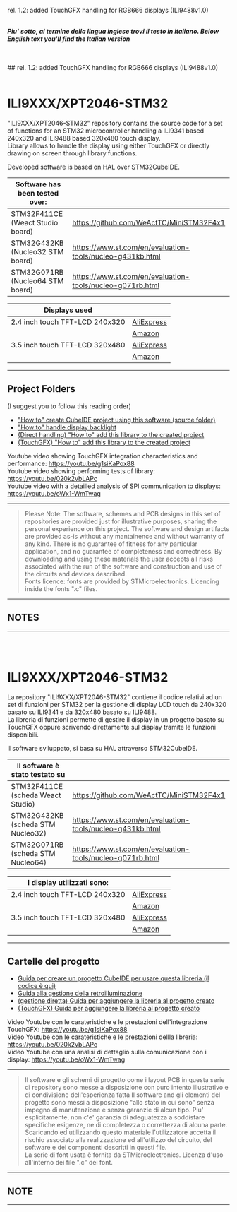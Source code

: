 rel. 1.2: added TouchGFX handling for RGB666 displays (ILI9488v1.0)
<br>
<br>

_**Piu' sotto, al termine della lingua inglese trovi il testo in italiano. </i>**_
_**Below English text you'll find the Italian version</i>**_

<br>
<br>
## rel. 1.2: added TouchGFX handling for RGB666 displays (ILI9488v1.0)
<br>
<br>

# ILI9XXX/XPT2046-STM32

"ILI9XXX/XPT2046-STM32" repository contains the source code for a set of functions for an STM32 microcontroller handling a ILI9341 based 240x320 and ILI9488 based 320x480 touch display.<br>
Library allows to handle the display using either TouchGFX or directly drawing on screen through library functions.

Developed software is based on HAL over STM32CubeIDE.<br>

|Software has been tested over:||
|---|---|
|STM32F411CE (Weact Studio board)|https://github.com/WeActTC/MiniSTM32F4x1|
|STM32G432KB (Nucleo32 STM board)|https://www.st.com/en/evaluation-tools/nucleo-g431kb.html|
|STM32G071RB (Nucleo64 STM board)|https://www.st.com/en/evaluation-tools/nucleo-g071rb.html|

|Displays used||
|---|---|
|2.4 inch touch TFT-LCD 240x320|[AliExpress](https://it.aliexpress.com/item/32832952750.html)|
||[Amazon](https://www.amazon.it/ILI9341-240x320-Display-pollici-Arduino/dp/B07YTW28FB)|
|3.5 inch touch TFT-LCD 320x480|[AliExpress](https://www.aliexpress.com/item/1005003518881469.html)|
| |[Amazon](https://www.amazon.it/LOLOVI-pollice-480x320-Seriale-Digitale/dp/B09FJYX7YQ/ref=sr_1_5)|
				
---

## Project Folders

(I suggest you to follow this reading order) 
- ["How to" create CubeIDE project using this software (source folder)](./1-HOWTO)
- ["How to" handle display backlight](./2-BACKLIGHT)
- [(Direct handling) "How to" add this library to the created project](./3B-DIRECT)
- [(TouchGFX) "How to" add this library to the created project](./3A-TOUCHGFX)

Youtube video showing TouchGFX integration characteristics and performance: https://youtu.be/g1siKaPox88<br>
Youtube video showing performing tests of library: https://youtu.be/020k2vbLAPc<br>
Youtube video with a detailled analysis of SPI communication to displays: https://youtu.be/oWx1-WmTwag<br>

---
> Please Note:
> The software, schemes and PCB designs in this set of repositories are provided just for 
> illustrative purposes, sharing the personal experience on this project. 
> The software and design artifacts are provided as-is without any mantainence and without
> warranty of any kind. There is no guarantee of fitness for any particular application, 
> and no guarantee of completeness and correctness. 
> By downloading and using these materials the user accepts all risks associated with the
> run of the software and construction and use of the circuits and devices described.<br>
> Fonts licence: fonts are provided by STMicroelectronics. Licencing inside the fonts ".c" files. 
---

## NOTES


---

<br>
<br>

# ILI9XXX/XPT2046-STM32

La repository "ILI9XXX/XPT2046-STM32" contiene il codice relativi ad un set di funzioni per STM32 per la gestione di display LCD touch da 240x320 basato su ILI9341 e da 320x480 basato su ILI9488.<br>
La libreria di funzioni permette di gestire il display in un progetto basato su TouchGFX oppure scrivendo direttamente sul display tramite le funzioni disponibili.<br>

Il software sviluppato, si basa su HAL attraverso STM32CubeIDE.<br>

|Il software è stato testato su||
|---|---|
|STM32F411CE (scheda Weact Studio)|https://github.com/WeActTC/MiniSTM32F4x1|
|STM32G432KB (scheda STM Nucleo32)|https://www.st.com/en/evaluation-tools/nucleo-g431kb.html|
|STM32G071RB (scheda STM Nucleo64)|https://www.st.com/en/evaluation-tools/nucleo-g071rb.html|

|I display utilizzati sono:||
|---|---|
|2.4 inch touch TFT-LCD 240x320|[AliExpress](https://it.aliexpress.com/item/32832952750.html)|
||[Amazon](https://www.amazon.it/Hiletgo%C2%AE-320-risoluzione-Touch-panel-ILI9341/dp/B0798N2HHW/ref=sr_1_3_sspa)|
|3.5 inch touch TFT-LCD 320x480|[AliExpress](https://www.aliexpress.com/item/1005003518881469.html)|
| |[Amazon](https://www.amazon.it/LOLOVI-pollice-480x320-Seriale-Digitale/dp/B09FJYX7YQ/ref=sr_1_5)|

---

## Cartelle del progetto 

- [Guida per creare un progetto CubeIDE per usare questa libreria (il codice è qui)](./1-HOWTO)
- [Guida alla gestione della retroilluminazione](./2-BACKLIGHT)
- [(gestione diretta) Guida per aggiungere la libreria al progetto creato](./3B-DIRECT)
- [(TouchGFX) Guida per aggiungere la libreria al progetto creato](./3A-TOUCHGFX)

Video Youtube con le carateristiche e le prestazioni dell'integrazione TouchGFX: https://youtu.be/g1siKaPox88<br>
Video Youtube con le carateristiche e le prestazioni dellla libreria: https://youtu.be/020k2vbLAPc<br>
Video Youtube con una analisi di dettaglio sulla comunicazione con i display: https://youtu.be/oWx1-WmTwag<br>

---
> Il software e gli schemi di progetto come i layout PCB in questa serie di repository 
> sono messe a disposizione con puro intento illustrativo e di condivisione dell'esperienza fatta
> Il software and gli elementi del progetto sono messi a disposizione "allo stato in cui sono"
> senza impegno di manutenzione e senza garanzie di alcun tipo. Piu' esplicitamente, non c'e' garanzia di 
> adeguatezza a soddisfare specifiche esigenze, ne di completezza o correttezza di alcuna parte.
> Scaricando ed utilizzando questo materiale l'utilizzatore accetta il rischio associato alla
> realizzazione ed all'utilizzo del circuito, del software e dei componenti descritti in questi file.<br> 
La serie di font usata è fornita da STMicroelectronics. Licenza d'uso all'interno dei file ".c" dei font. 

---

## NOTE


---


